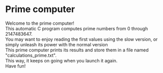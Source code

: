 # Prime computer
Welcome to the prime computer!<br>
This automatic C program computes prime numbers from 0 through 2147483647.<br>
You may want to enjoy reading the first values using the slow version, or simply unleash its power with the normal version<br>
This prime computer prints its results and store them in a file named "calculations_prime.txt".<br>
This way, it keeps on going when you launch it again.<br>
Have fun!